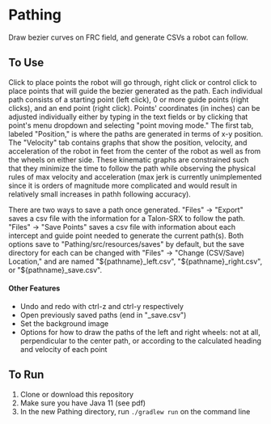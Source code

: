 # Pathing
Draw bezier curves on FRC field, and generate CSVs a robot can follow.

## To Use
Click to place points the robot will go through, right click or control click to place points that will guide the bezier generated as the path. Each individual path consists of a starting point (left click), 0 or more guide points (right clicks), and an end point (right click). Points' coordinates (in inches) can be adjusted individually either by typing in the text fields or by clicking that point's menu dropdown and selecting "point moving mode." The first tab, labeled "Position," is where the paths are generated in terms of x-y position. The "Velocity" tab contains graphs that show the position, velocity, and acceleration of the robot in feet from the center of the robot as well as from the wheels on either side. These kinematic graphs are constrained such that they minimize the time to follow the path while observing the physical rules of max velocity and acceleration (max jerk is currently unimplemented since it is orders of magnitude more complicated and would result in relatively small increases in pathh following accuracy). 

There are two ways to save a path once generated. "Files" -> "Export" saves a csv file with the information for a Talon-SRX to follow the path. "Files" -> "Save Points" saves a csv file with information about each intercept and guide point needed to generate the current path(s). Both options save to "Pathing/src/resources/saves" by default, but the save directory for each can be changed with "Files" -> "Change (CSV/Save) Location," and are named "${pathname}_left.csv", "${pathname}_right.csv", or "${pathname}_save.csv".

#### Other Features
* Undo and redo with ctrl-z and ctrl-y respectively
* Open previously saved paths (end in "_save.csv")
* Set the background image
* Options for how to draw the paths of the left and right wheels: not at all, perpendicular to the center path, or according to the calculated heading and velocity of each point

## To Run
1. Clone or download this repository
2. Make sure you have Java 11 (see pdf)
3. In the new Pathing directory, run `./gradlew run` on the command line
